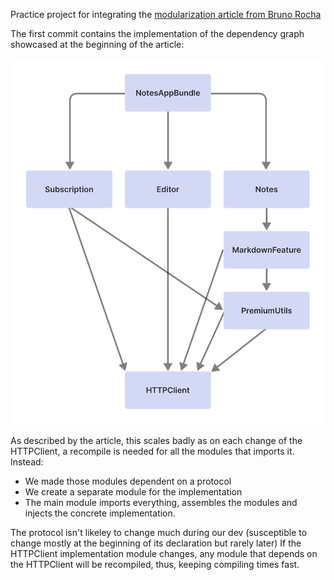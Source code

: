 Practice project for integrating the [modularization article from Bruno Rocha](https://www.runway.team/blog/how-to-improve-ios-build-times-with-modularization)

The first commit contains the implementation of the dependency graph showcased at the beginning of the article:

![](modular-1.png)

As described by the article, this scales badly as on each change of the HTTPClient, a recompile is needed for all the modules that imports it.
Instead:
- We made those modules dependent on a protocol
- We create a separate module for the implementation
- The main module imports everything, assembles the modules and injects the concrete implementation.

The protocol isn't likeley to change much during our dev (susceptible to change mostly at the beginning of its declaration but rarely later)
If the HTTPClient implementation module changes, any module that depends on the HTTPClient will be recompiled, thus, keeping compiling times fast.
